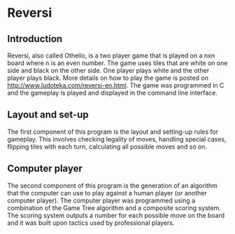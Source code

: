 # Reversi

## Introduction
Reversi, also called Othello, is a two player game that is played on a nxn board where n is an even number. The game uses tiles that are white on one side and black on the other side. One player plays white and the other player plays black. More details on how to play the game is posted on http://www.ludoteka.com/reversi-en.html. The game was programmed in C and the gameplay is played and displayed in the command line interface. 

## Layout and set-up 
The first component of this program is the layout and setting-up rules for gameplay. This involves checking legality of moves, handling special cases, flipping tiles with each turn, calculating all possible moves and so on. 

## Computer player 
The second component of this program is the generation of an algorithm that the computer can use to play against a human player (or another computer player). The computer player was programmed using a combination of the Game Tree algorithm and a composite scoring system. The scoring system outputs a number for each possible move on the board and it was built upon tactics used by professional players. 

